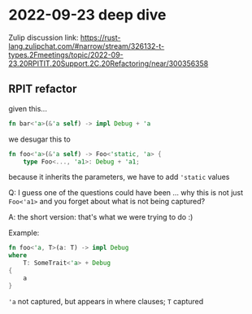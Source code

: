 # 2022-09-23 deep dive

Zulip discussion link: https://rust-lang.zulipchat.com/#narrow/stream/326132-t-types.2Fmeetings/topic/2022-09-23.20RPITIT.20Support.2C.20Refactoring/near/300356358

## RPIT refactor

given this...

```rust
fn bar<'a>(&'a self) -> impl Debug + 'a
```

we desugar this to

```rust
fn foo<'a>(&'a self) -> Foo<'static, 'a> {
    type Foo<..., 'a1>: Debug + 'a1;
```

because it inherits the parameters, we have to add `'static` values

Q: I guess one of the questions could have been ... why this is not just `Foo<'a1>` and you forget about what is not being captured?

A: the short version: that's what we were trying to do :)

Example:

```rust
fn foo<'a, T>(a: T) -> impl Debug
where
    T: SomeTrait<'a> + Debug
{
    a
}
```

`'a` not captured, but appears in where clauses; `T` captured